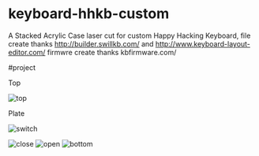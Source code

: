 # keyboard-hhkb-custom
A Stacked Acrylic Case laser cut for custom Happy Hacking Keyboard, 
file create thanks http://builder.swillkb.com/ and http://www.keyboard-layout-editor.com/
firmwre create thanks kbfirmware.com/ 

#project

Top<br>

![top](https://user-images.githubusercontent.com/11942345/177869286-93e94642-6b09-4df7-a851-5098e1ef219c.png)


Plate<br>

![switch](https://user-images.githubusercontent.com/11942345/177869316-cf47c5e4-e56e-4f4a-baae-681d4bf6ed93.png)


![close](https://user-images.githubusercontent.com/11942345/177869353-d263c989-71ec-4cf1-a46a-34619bb283e8.png)
![open](https://user-images.githubusercontent.com/11942345/177869367-0b3f5a60-9bb6-4b04-b712-59f3564fec11.png)
![bottom](https://user-images.githubusercontent.com/11942345/177869382-958f390e-fa56-4ec5-b9d2-bac3c8c4fc82.png)
